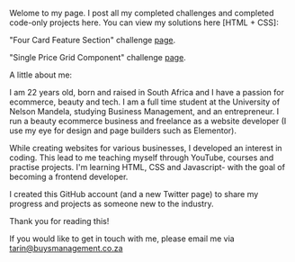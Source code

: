 Welome to my page. I post all my completed challenges and completed code-only projects here. 
You can view my solutions here [HTML + CSS]:

"Four Card Feature Section" challenge [page](https://tarinbuys.github.io/Four-card-feature-section/).

"Single Price Grid Component" challenge [page](https://tarinbuys.github.io/Single-price-grid-component/).



A little about me:

I am 22 years old, born and raised in South Africa and I have a passion for ecommerce, beauty and tech. I am a full time student at the University of Nelson Mandela, studying Business Management, and an entrepreneur. I run a beauty ecommerce business and freelance as a website developer (I use my eye for design and page builders such as Elementor).

While creating websites for various businesses, I developed an interest in coding. This lead to me teaching myself through YouTube, courses and practise projects. I'm learning HTML, CSS and Javascript- with the goal of becoming a frontend developer. 

I created this GitHub account (and a new Twitter page) to share my progress and projects as someone new to the industry.

Thank you for reading this!

If you would like to get in touch with me, please email me via tarin@buysmanagement.co.za
